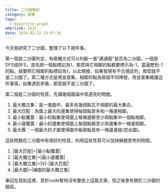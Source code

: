 ```yaml
---
title: 二分圖筆記
category: 隨筆
tags:
  - bipartite graph
abbrlink: 263f
date: 2019-02-12 14:47:36
---
```

今天我研究了二分圖，整理了以下兩件事。
<!-- more -->
第一個是二分圖判定，有兩種方式可以判斷一張"連通圖"是否為二分圖。一個是DFS或BFS，首先把一個點標記為1，那麼與它相鄰的點都要標示為-1，當遍歷到-1的點，就要把它相鄰的點標記為1，以此類推，如果發現有不合規定的，那麼就不是二分圖了。第二種方式是用並查集，相鄰的點為兩個不同陣營，用並查集維護這件事情，如果遇到矛盾，那麼就不是二分圖了。

第二個是二分圖的性質，先講幾個圖論中常遇見的問題。
1. 最大獨立集：是一張圖中，最多有幾個點互不相鄰的最大集合。
2. 最大匹配：為圖上最大的邊集使得每個點至多和一條邊相鄰。
3. 最小點覆蓋：最小的點集使得圖上每條邊都至少與點集中一個點相鄰。
4. 最小邊覆蓋：最小的邊集使得圖上每個點都至少與邊集中一條邊相鄰。
5. 最大團：一個最大的子圖使得圖中每兩點皆有一條邊連接(完全圖)。

這些問題在二分圖中有很好的性質，利用這些性質可以加快解題思考的時間。
1. |最大匹配|=|最小點覆蓋|
2. |最大獨立集|=|最小邊覆蓋|
3. |最大獨立集|=|V|-|最大匹配|
4. |最大圖|=|補圖的最大獨立集|

筆記在寫到這裡，至於code暫時沒有要放上這篇文章，但之後會有關於二分圖的題目。